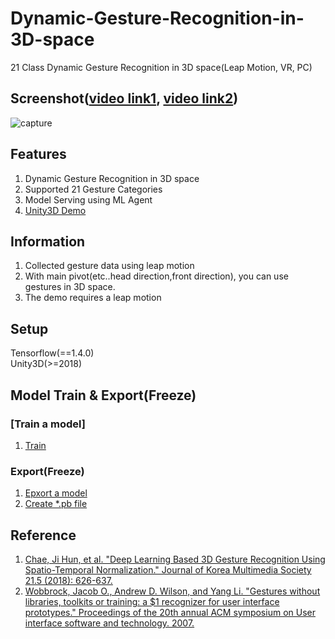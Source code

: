 # Dynamic-Gesture-Recognition-in-3D-space
21 Class Dynamic Gesture Recognition in 3D space(Leap Motion, VR, PC)

## Screenshot([video link1](https://youtu.be/gDamQfYpSVw), [video link2](https://youtu.be/Xl6bw05PeW4))
![capture](https://user-images.githubusercontent.com/61224394/109899673-8ec5b080-7cd9-11eb-9e9b-0fe4d02dd13b.gif)

## Features
1. Dynamic Gesture Recognition in 3D space
2. Supported 21 Gesture Categories 
3. Model Serving using ML Agent
4. [Unity3D Demo](https://github.com/jhcnode/Dynamic-Gesture-Recognition-in-3D-space/releases/download/1.0/Release.zip)

## Information 
1. Collected gesture data using leap motion
2. With main pivot(etc..head direction,front direction), you can use gestures in 3D space.
3. The demo requires a leap motion

## Setup
Tensorflow(==1.4.0)  
Unity3D(>=2018)  

## Model Train & Export(Freeze)

### [Train a model]
1. [Train](https://github.com/jhcnode/Dynamic-Gesture-Recognition-in-3D-space/blob/main/python/MLP%2BSelu%2B5%20Hidden%20Layer.ipynb)
  
### Export(Freeze)
1. [Epxort a model](https://github.com/jhcnode/Dynamic-Gesture-Recognition-in-3D-space/blob/main/python/model_trainable(custom_only_model_save).ipynb)  
2. [Create *.pb file](https://github.com/jhcnode/Dynamic-Gesture-Recognition-in-3D-space/blob/main/python/freeze_graph.ipynb)  

## Reference
1. [Chae, Ji Hun, et al. "Deep Learning Based 3D Gesture Recognition Using Spatio-Temporal Normalization." Journal of Korea Multimedia Society 21.5 (2018): 626-637.](https://www.koreascience.or.kr/article/JAKO201818564288222.page)
2. [Wobbrock, Jacob O., Andrew D. Wilson, and Yang Li. "Gestures without libraries, toolkits or training: a $1 recognizer for user interface prototypes." Proceedings of the 20th annual ACM symposium on User interface software and technology. 2007.](https://dl.acm.org/doi/10.1145/1294211.1294238)
